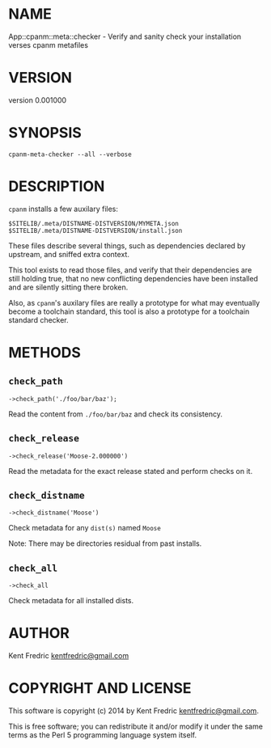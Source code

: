 # NAME

App::cpanm::meta::checker - Verify and sanity check your installation verses cpanm metafiles

# VERSION

version 0.001000

# SYNOPSIS

    cpanm-meta-checker --all --verbose

# DESCRIPTION

`cpanm` installs a few auxilary files:

    $SITELIB/.meta/DISTNAME-DISTVERSION/MYMETA.json
    $SITELIB/.meta/DISTNAME-DISTVERSION/install.json

These files describe several things, such as dependencies
declared by upstream, and sniffed extra context.

This tool exists to read those files, and verify that their dependencies
are still holding true, that no new conflicting dependencies have
been installed and are silently sitting there broken.

Also, as `cpanm`'s auxilary files are really a prototype
for what may eventually become a toolchain standard, this tool
is also a prototype for a toolchain standard checker.

# METHODS

## `check_path`

    ->check_path('./foo/bar/baz');

Read the content from `./foo/bar/baz` and check its consistency.

## `check_release`

    ->check_release('Moose-2.000000')

Read the metadata for the exact release stated and perform checks on it.

## `check_distname`

    ->check_distname('Moose')

Check metadata for any `dist(s)` named `Moose`

Note: There may be directories residual from past installs.

## `check_all`

    ->check_all

Check metadata for all installed dists.

# AUTHOR

Kent Fredric <kentfredric@gmail.com>

# COPYRIGHT AND LICENSE

This software is copyright (c) 2014 by Kent Fredric <kentfredric@gmail.com>.

This is free software; you can redistribute it and/or modify it under
the same terms as the Perl 5 programming language system itself.

